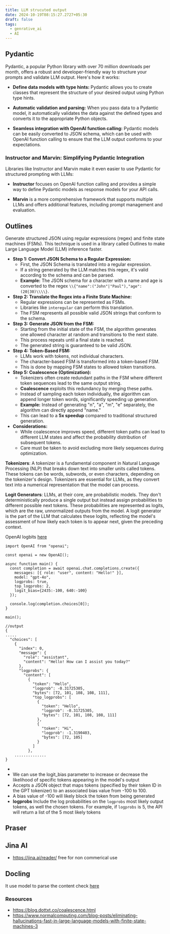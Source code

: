 ```yaml
---
title: LLM strucuted output
date: 2024-10-19T08:15:27.2727+05:30
draft: false
tags:
  - genrative_ai
  - AI
---
```


## Pydantic

Pydantic, a popular Python library with over 70 million downloads per month, offers a robust and developer-friendly way to structure your prompts and validate LLM output. Here's how it works:

- **Define data models with type hints:** Pydantic allows you to create classes that represent the structure of your desired output using Python type hints.

- **Automatic validation and parsing:** When you pass data to a Pydantic model, it automatically validates the data against the defined types and converts it to the appropriate Python objects.

- **Seamless integration with OpenAI function calling:** Pydantic models can be easily converted to JSON schema, which can be used with OpenAI function calling to ensure that the LLM output conforms to your expectations.

### **Instructor and Marvin: Simplifying Pydantic Integration**

Libraries like Instructor and Marvin make it even easier to use Pydantic for structured prompting with LLMs:

- **Instructor** focuses on OpenAI function calling and provides a simple way to define Pydantic models as response models for your API calls.

- **Marvin** is a more comprehensive framework that supports multiple LLMs and offers additional features, including prompt management and evaluation.

## Outlines

Generate structured JSON using regular expressions (regex) and finite state machines (FSMs). This technique is used in a library called Outlines to make Large Language Model (LLM) inference faster.

- **Step 1: Convert JSON Schema to a Regular Expression:**
    - First, the JSON Schema is translated into a regular expression.
    - If a string generated by the LLM matches this regex, it's valid according to the schema and can be parsed.
    - **Example:** The JSON schema for a character with a name and age is converted to the regex `\\{"name":("John"|"Paul"),"age":(20|30)\\\\}`.
- **Step 2: Translate the Regex into a Finite State Machine:**
    - Regular expressions can be represented as FSMs.
    - Libraries like `interegular` can perform this translation.
    - The FSM represents all possible valid JSON strings that conform to the schema.
- **Step 3: Generate JSON from the FSM:**
    - Starting from the initial state of the FSM, the algorithm generates one allowed character at random and transitions to the next state.
    - This process repeats until a final state is reached.
    - The generated string is guaranteed to be valid JSON.
- **Step 4: Token-Based FSM:**
    - LLMs work with tokens, not individual characters.
    - The character-based FSM is transformed into a token-based FSM.
    - This is done by mapping FSM states to allowed token transitions.
- **Step 5: Coalescence (Optimization):**
    - Tokenizers often create redundant paths in the FSM where different token sequences lead to the same output string.
    - **Coalescence** exploits this redundancy by merging these paths.
    - Instead of sampling each token individually, the algorithm can append longer token words, significantly speeding up generation.
    - **Example:** Instead of generating "n", "a", "m", "e" separately, the algorithm can directly append "name."
    - This can lead to a **5x speedup** compared to traditional structured generation.
- **Considerations:**
    - While coalescence improves speed, different token paths can lead to different LLM states and affect the probability distribution of subsequent tokens.
    - Care must be taken to avoid excluding more likely sequences during optimization.

**Tokenizers**: A tokenizer is a fundamental component in Natural Language Processing (NLP) that breaks down text into smaller units called tokens. These tokens can be words, subwords, or even characters, depending on the tokenizer's design. Tokenizers are essential for LLMs, as they convert text into a numerical representation that the model can process.

**Logit Generators**: LLMs, at their core, are probabilistic models. They don't deterministically produce a single output but instead assign probabilities to different possible next tokens. These probabilities are represented as logits, which are the raw, unnormalized outputs from the model. A logit generator is the part of the LLM that calculates these logits, reflecting the model's assessment of how likely each token is to appear next, given the preceding context.

OpenAI logbits [here](https://platform.openai.com/docs/api-reference/chat/create#chat-create-logprobs)

```
import OpenAI from "openai";

const openai = new OpenAI();

async function main() {
  const completion = await openai.chat.completions.create({
    messages: [{ role: "user", content: "Hello!" }],
    model: "gpt-4o",
    logprobs: true,
    top_logprobs: 2,
    logit_bias={2435:-100, 640:-100}
  });

  console.log(completion.choices[0]);
}

main();

//output 
{
.....
  "choices": [
    {
      "index": 0,
      "message": {
        "role": "assistant",
        "content": "Hello! How can I assist you today?"
      },
      "logprobs": {
        "content": [
          {
            "token": "Hello",
            "logprob": -0.31725305,
            "bytes": [72, 101, 108, 108, 111],
            "top_logprobs": [
              {
                "token": "Hello",
                "logprob": -0.31725305,
                "bytes": [72, 101, 108, 108, 111]
              },
              {
                "token": "Hi",
                "logprob": -1.3190403,
                "bytes": [72, 105]
              }
            ]
          },
    ..............     
}
```
- 
- We can use the logit_bias parameter to increase or decrease the likelihood of specific tokens appearing in the model's output
- Accepts a JSON object that maps tokens (specified by their token ID in the GPT tokenizer) to an associated bias value from -100 to 100.
- A bias value of -100 will likely block the token from being generated
- **logprobs** Include the log probabilities on the `logprobs` most likely output tokens, as well the chosen tokens. For example, if `logprobs` is 5, the API will return a list of the 5 most likely tokens



## Praser
## Jina AI

- https://jina.ai/reader/
free for non commerical use

## Docling

It use model to parse the content check [here](https://github.com/DS4SD/docling)

### Resources
- https://blog.dottxt.co/coalescence.html
- https://www.normalcomputing.com/blog-posts/eliminating-hallucinations-fast-in-large-language-models-with-finite-state-machines-3
